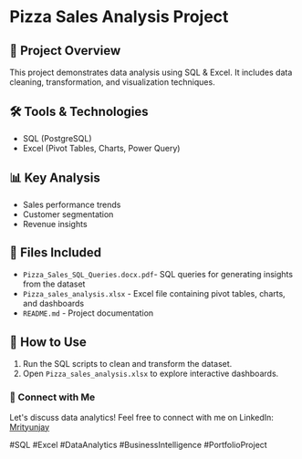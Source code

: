 # Pizza Sales Analysis Project

## 📌 Project Overview
This project demonstrates data analysis using SQL & Excel. It includes data cleaning, transformation, and visualization techniques.

## 🛠️ Tools & Technologies
- SQL (PostgreSQL)
- Excel (Pivot Tables, Charts, Power Query)

## 📊 Key Analysis
- Sales performance trends
- Customer segmentation
- Revenue insights

## 📂 Files Included
- `Pizza_Sales_SQL_Queries.docx.pdf`- SQL queries for generating insights from the dataset
- `Pizza_sales_analysis.xlsx` - Excel file containing pivot tables, charts, and dashboards
- `README.md` - Project documentation

## 🚀 How to Use
1. Run the SQL scripts to clean and transform the dataset.
2. Open `Pizza_sales_analysis.xlsx` to explore interactive dashboards.

### 📢 Connect with Me
Let's discuss data analytics! Feel free to connect with me on LinkedIn: [Mrityunjay](https://www.linkedin.com/in/mrityunjay-gupta-663290263/)

#SQL #Excel #DataAnalytics #BusinessIntelligence #PortfolioProject

